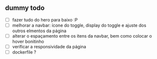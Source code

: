 ## dummy todo 
- [ ] fazer tudo do hero para baixo :P
- [ ] melhorar a navbar: ícone do toggle, display do toggle e ajuste dos outros elmentos da página
- [ ] alterar o espaçamento entre os itens da navbar, bem como colocar o hover bonitinho
- [ ] verificar a responsividade da página
- [ ] dockerfile ?
